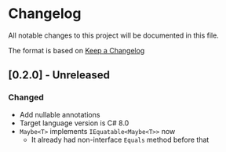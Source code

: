 # Changelog
All notable changes to this project will be documented in this file.

The format is based on [Keep a Changelog](https://keepachangelog.com/en/1.0.0/)

## [0.2.0] - Unreleased

### Changed
- Add nullable annotations
- Target language version is C# 8.0
- `Maybe<T>` implements `IEquatable<Maybe<T>>` now
    - It already had non-interface `Equals` method before that

